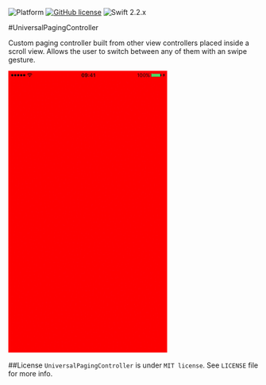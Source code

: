![Platform](https://img.shields.io/badge/platform-ios-lightgrey.svg)
[![GitHub license](https://img.shields.io/badge/license-MIT-blue.svg)](https://raw.githubusercontent.com/pjamroz/UniversalPagingController/master/LICENSE)
![Swift 2.2.x](https://img.shields.io/badge/Swift-2.2.x-orange.svg)

#UniversalPagingController

Custom paging controller built from other view controllers placed inside a scroll view. Allows the user to switch between any of them with an swipe gesture.

![Animation](https://github.com/pjamroz/UniversalPagingController/blob/master/Assets/animation.gif)

##License
`UniversalPagingController` is under `MIT license`. See `LICENSE` file for more info.
